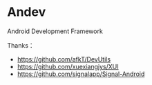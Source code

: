 # Andev
Android Development Framework

Thanks：

- https://github.com/afkT/DevUtils
- https://github.com/xuexiangjys/XUI
- https://github.com/signalapp/Signal-Android
